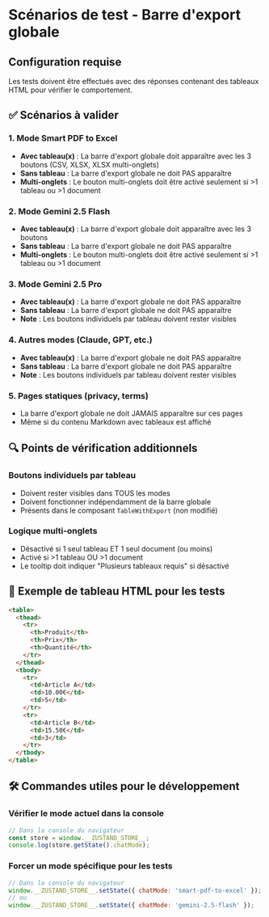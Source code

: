 # Scénarios de test - Barre d'export globale

## Configuration requise
Les tests doivent être effectués avec des réponses contenant des tableaux HTML pour vérifier le comportement.

## ✅ Scénarios à valider

### 1. Mode Smart PDF to Excel
- **Avec tableau(x)** : La barre d'export globale doit apparaître avec les 3 boutons (CSV, XLSX, XLSX multi-onglets)
- **Sans tableau** : La barre d'export globale ne doit PAS apparaître
- **Multi-onglets** : Le bouton multi-onglets doit être activé seulement si >1 tableau ou >1 document

### 2. Mode Gemini 2.5 Flash  
- **Avec tableau(x)** : La barre d'export globale doit apparaître avec les 3 boutons
- **Sans tableau** : La barre d'export globale ne doit PAS apparaître
- **Multi-onglets** : Le bouton multi-onglets doit être activé seulement si >1 tableau ou >1 document

### 3. Mode Gemini 2.5 Pro
- **Avec tableau(x)** : La barre d'export globale ne doit PAS apparaître
- **Sans tableau** : La barre d'export globale ne doit PAS apparaître
- **Note** : Les boutons individuels par tableau doivent rester visibles

### 4. Autres modes (Claude, GPT, etc.)
- **Avec tableau(x)** : La barre d'export globale ne doit PAS apparaître
- **Sans tableau** : La barre d'export globale ne doit PAS apparaître
- **Note** : Les boutons individuels par tableau doivent rester visibles

### 5. Pages statiques (privacy, terms)
- La barre d'export globale ne doit JAMAIS apparaître sur ces pages
- Même si du contenu Markdown avec tableaux est affiché

## 🔍 Points de vérification additionnels

### Boutons individuels par tableau
- Doivent rester visibles dans TOUS les modes
- Doivent fonctionner indépendamment de la barre globale
- Présents dans le composant `TableWithExport` (non modifié)

### Logique multi-onglets
- Désactivé si 1 seul tableau ET 1 seul document (ou moins)
- Activé si >1 tableau OU >1 document
- Le tooltip doit indiquer "Plusieurs tableaux requis" si désactivé

## 📝 Exemple de tableau HTML pour les tests

```html
<table>
  <thead>
    <tr>
      <th>Produit</th>
      <th>Prix</th>
      <th>Quantité</th>
    </tr>
  </thead>
  <tbody>
    <tr>
      <td>Article A</td>
      <td>10.00€</td>
      <td>5</td>
    </tr>
    <tr>
      <td>Article B</td>
      <td>15.50€</td>
      <td>3</td>
    </tr>
  </tbody>
</table>
```

## 🛠️ Commandes utiles pour le développement

### Vérifier le mode actuel dans la console
```javascript
// Dans la console du navigateur
const store = window.__ZUSTAND_STORE__;
console.log(store.getState().chatMode);
```

### Forcer un mode spécifique pour les tests
```javascript
// Dans la console du navigateur
window.__ZUSTAND_STORE__.setState({ chatMode: 'smart-pdf-to-excel' });
// ou
window.__ZUSTAND_STORE__.setState({ chatMode: 'gemini-2.5-flash' });
```